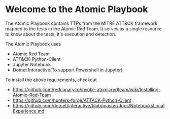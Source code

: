 # Welcome to the Atomic Playbook

The Atomic Playbook contains TTPs from the MITRE ATT&CK framework mapped to the tests in the Atomic Red Team. It serves as a single resource to know about the tests, it's execution and detection. 


The Atomic Playbook uses 
- Atomic Red Team
- ATT&CK-Python-Client
- Jupyter Notebook
- Dotnet Interactive(To support Powershell in Jupyter)

To install the above requirements, checkout
- https://github.com/redcanaryco/invoke-atomicredteam/wiki/Installing-Atomic-Red-Team
- https://github.com/hunters-forge/ATTACK-Python-Client
- https://github.com/dotnet/interactive/blob/master/docs/NotebooksLocalExperience.md